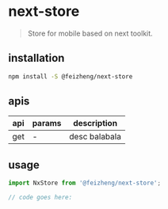 # next-store
> Store for mobile based on next toolkit.

## installation
```bash
npm install -S @feizheng/next-store
```

## apis
| api | params | description   |
|-----|--------|---------------|
| get | -      | desc balabala |

## usage
```js
import NxStore from '@feizheng/next-store';

// code goes here:
```
